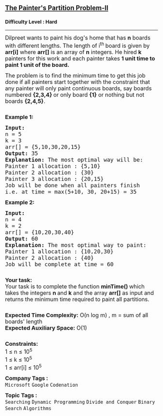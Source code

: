 <h2><a href="https://practice.geeksforgeeks.org/problems/the-painters-partition-problem1535/1?page=1&difficulty[]=2&status[]=unsolved&sortBy=submissions">The Painter's Partition Problem-II</a></h2><h3>Difficulty Level : Hard</h3><hr><div class="problems_problem_content__Xm_eO"><p><span style="font-size:18px">Dilpreet wants to paint&nbsp;his dog's home that has&nbsp;<strong>n</strong> boards with&nbsp;different lengths. The length of i<sup>th&nbsp;</sup>board is given by <strong>arr[i]</strong> where <strong>arr[]</strong> is an array of <strong>n</strong> integers. He hired <strong>k</strong> painters for this work and each painter takes <strong>1 unit time to paint 1 unit of the board.&nbsp;</strong></span></p>

<p><span style="font-size:18px">The problem is to find the minimum time to get this job done if all painters start together with the constraint&nbsp;that any painter will only paint continuous boards, say boards numbered <strong>{2,3,4} </strong>or only board <strong>{1}</strong> or nothing but not boards <strong>{2,4,5}</strong>.</span></p>

<p><br>
<span style="font-size:18px"><strong>Example 1:</strong></span></p>

<pre><span style="font-size:18px"><strong>Input:
</strong>n = 5
k = 3
arr[] = {5,10,30,20,15}
<strong>Output:</strong> 35
<strong>Explanation: </strong>The most optimal way will be:
Painter 1 allocation : {5,10}
Painter 2 allocation : {30}
Painter 3 allocation : {20,15}
Job will be done when all painters finish
i.e. at time = max(5+10, 30, 20+15) = 35</span></pre>

<p><span style="font-size:18px"><strong>Example 2:</strong></span></p>

<pre><span style="font-size:18px"><strong>Input:
</strong>n = 4
k = 2
arr[] = {10,20,30,40}
<strong>Output: </strong>60
<strong>Explanation: </strong>The most optimal way to paint:
Painter 1 allocation : {10,20,30}
Painter 2 allocation : {40}
Job will be complete at time = 60</span></pre>

<p><br>
<span style="font-size:18px"><strong>Your task:</strong><br>
Your task is to complete the function <strong>minTime() </strong>which takes the integers&nbsp;<strong>n </strong>and&nbsp;<strong>k</strong>&nbsp;and the array&nbsp;<strong>arr[]</strong>&nbsp;as input and returns the minimum time required to paint all partitions.</span></p>

<p><br>
<span style="font-size:18px"><strong>Expected Time Complexity:</strong> O(n log m) , m = sum of all boards' length<br>
<strong>Expected Auxiliary Space:</strong> O(1)</span></p>

<p><br>
<span style="font-size:18px"><strong>Constraints:</strong><br>
1 ≤ n ≤ 10<sup>5</sup><br>
1 ≤ k ≤ 10<sup>5</sup><br>
1 ≤ arr[i] ≤ 10<sup>5</sup></span></p>
</div><p><span style=font-size:18px><strong>Company Tags : </strong><br><code>Microsoft</code>&nbsp;<code>Google</code>&nbsp;<code>Codenation</code>&nbsp;<br><p><span style=font-size:18px><strong>Topic Tags : </strong><br><code>Searching</code>&nbsp;<code>Dynamic Programming</code>&nbsp;<code>Divide and Conquer</code>&nbsp;<code>Binary Search</code>&nbsp;<code>Algorithms</code>&nbsp;